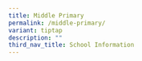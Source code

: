 ```yaml
---
title: Middle Primary
permalink: /middle-primary/
variant: tiptap
description: ""
third_nav_title: School Information
---
```

<p></p>
